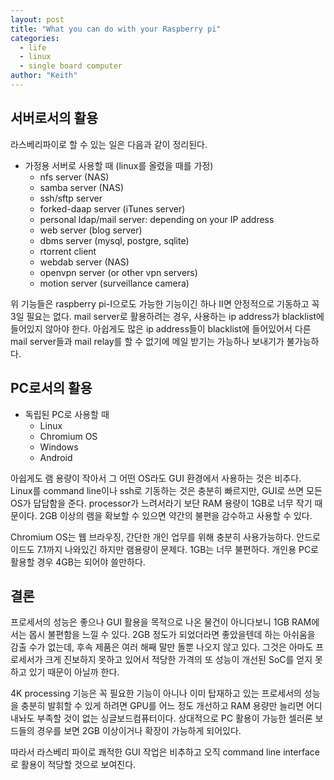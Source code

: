 ```yaml
---
layout: post
title: "What you can do with your Raspberry pi"
categories: 
  - life
  - linux
  - single board computer
author: "Keith"
---
```


## 서버로서의 활용

라스베리파이로 할 수 있는 일은 다음과 같이 정리된다.

- 가정용 서버로 사용할 때 (linux를 올렸을 때를 가정)
  - nfs server (NAS)
  - samba server (NAS)
  - ssh/sftp server
  - forked-daap server (iTunes server)
  - personal ldap/mail server: depending on your IP address
  - web server (blog server)
  - dbms server (mysql, postgre, sqlite)
  - rtorrent client
  - webdab server (NAS)
  - openvpn server (or other vpn servers)
  - motion server (surveillance camera)

위 기능들은 raspberry pi-I으로도 가능한 기능이긴 하나 II면 안정적으로 기동하고 꼭 3일 필요는 없다. mail server로 활용하려는 경우, 사용하는 ip address가 blacklist에 들어있지 않아야 한다. 아쉽게도 많은 ip address들이 blacklist에 들어있어서 다른 mail server들과 mail relay를 할 수 없기에 메일 받기는 가능하나 보내기가 불가능하다.

## PC로서의 활용

- 독립된 PC로 사용할 때
    - Linux
    - Chromium OS
    - Windows
    - Android

아쉽게도 램 용량이 작아서 그 어떤 OS라도 GUI 환경에서 사용하는 것은 비추다. Linux를 command line이나 ssh로 기동하는 것은 충분히 빠르지만, GUI로 쓰면 모든 OS가 답답함을 준다. processor가 느려서라기 보단 RAM 용량이 1GB로 너무 작기 때문이다. 2GB 이상의 램을 확보할 수 있으면 약간의 불편을 감수하고 사용할 수 있다.

Chromium OS는 웹 브라우징, 간단한 개인 업무를 위해 충분히 사용가능하다. 안드로이드도 7.1까지 나와있긴 하지만 램용량이 문제다. 1GB는 너무 불편하다. 개인용 PC로 활용할 경우 4GB는 되어야 쓸만하다.

## 결론

프로세서의 성능은 좋으나 GUI 활용을 목적으로 나온 물건이 아니다보니 1GB RAM에서는 몹시 불편함을 느낄 수 있다. 2GB 정도가 되었더라면 좋았을텐데 하는 아쉬움을 감출 수가 없는데, 후속 제품은 여러 해째 말만 돌뿐 나오지 않고 있다. 그것은 아마도 프로세서가 크게 진보하지 못하고 있어서 적당한 가격의 또 성능이 개선된 SoC를 얻지 못하고 있기 때문이 아닐까 한다.

4K processing 기능은 꼭 필요한 기능이 아니나 이미 탑재하고 있는 프로세서의 성능을 충분히 발휘할 수 있게 하려면 GPU를 어느 정도 개선하고 RAM 용량만 늘리면 어디 내놔도 부족할 것이 없는 싱글보드컴퓨터이다. 상대적으로 PC 활용이 가능한 셀러론 보드들의 경우를 보면 2GB 이상이거나 확장이 가능하게 되어있다. 

따라서 라스베리 파이로 쾌적한 GUI 작업은 비추하고 오직 command line interface로 활용이 적당할 것으로 보여진다. 